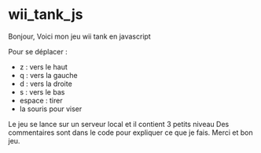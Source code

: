 # wii_tank_js

Bonjour,
Voici mon jeu wii tank en javascript
 
Pour se déplacer :

- z : vers le haut
- q : vers la gauche 
- d : vers la droite
- s : vers le bas
- espace : tirer
- la souris pour viser

Le jeu se lance sur un serveur local et il contient 3 petits niveau 
Des commentaires sont dans le code pour expliquer ce que je fais.
Merci et bon jeu.
